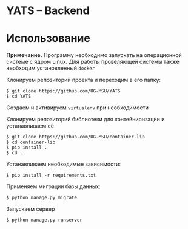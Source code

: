 # YATS – Backend

# Использование

**Примечание.** Программу необходимо запускать на операционной системе с ядром Linux. Для работы провеляющей системы также необходим установленный `docker`

Клонируем репозиторий проекта и переходим в его папку:

    $ git clone https://github.com/UG-MSU/YATS
    $ cd YATS
    
Создаем и активируем `virtualenv` при необходимости

Клонируем репозиторий библиотеки для контейниризации и устанавливаем её

    $ git clone https://github.com/UG-MSU/container-lib
    $ cd container-lib
    $ pip install .
    $ cd ..

Устанавливаем необходимые зависимости:

    $ pip install -r requirements.txt
    
    
Применяем миграции базы данных:

    $ python manage.py migrate
    

Запускаем сервер

    $ python manage.py runserver